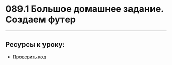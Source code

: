 # 089.1 Большое домашнее задание. Создаем футер

<hr>

## Ресурсы к уроку:

- [Проверить код](https://github.com/yankovalenko94/Webdev/tree/main/Ceramic_step_8)
